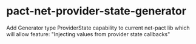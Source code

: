 # pact-net-provider-state-generator
Add Generator type ProviderState capability to current net-pact lib which will allow feature: "Injecting values from provider state callbacks"  
